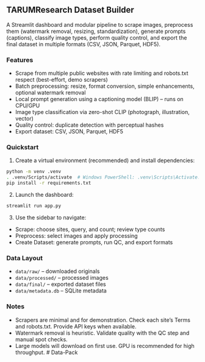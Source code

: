 ## TARUMResearch Dataset Builder

A Streamlit dashboard and modular pipeline to scrape images, preprocess them (watermark removal, resizing, standardization), generate prompts (captions), classify image types, perform quality control, and export the final dataset in multiple formats (CSV, JSON, Parquet, HDF5).

### Features
- Scrape from multiple public websites with rate limiting and robots.txt respect (best-effort, demo scrapers)
- Batch preprocessing: resize, format conversion, simple enhancements, optional watermark removal
- Local prompt generation using a captioning model (BLIP) – runs on CPU/GPU
- Image type classification via zero-shot CLIP (photograph, illustration, vector)
- Quality control: duplicate detection with perceptual hashes
- Export dataset: CSV, JSON, Parquet, HDF5

### Quickstart

1. Create a virtual environment (recommended) and install dependencies:
```bash
python -m venv .venv
. .venv/Scripts/activate  # Windows PowerShell: .venv\Scripts\Activate.ps1
pip install -r requirements.txt
```

2. Launch the dashboard:
```bash
streamlit run app.py
```

3. Use the sidebar to navigate:
- Scrape: choose sites, query, and count; review type counts
- Preprocess: select images and apply processing
- Create Dataset: generate prompts, run QC, and export formats

### Data Layout
- `data/raw/` – downloaded originals
- `data/processed/` – processed images
- `data/final/` – exported dataset files
- `data/metadata.db` – SQLite metadata

### Notes
- Scrapers are minimal and for demonstration. Check each site’s Terms and robots.txt. Provide API keys when available.
- Watermark removal is heuristic. Validate quality with the QC step and manual spot checks.
- Large models will download on first use. GPU is recommended for high throughput.
#   D a t a - P a c k  
 